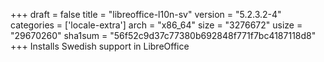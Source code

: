 +++
draft = false
title = "libreoffice-l10n-sv"
version = "5.2.3.2-4"
categories = ['locale-extra']
arch = "x86_64"
size = "3276672"
usize = "29670260"
sha1sum = "56f52c9d37c77380b692848f771f7bc4187118d8"
+++
Installs Swedish support in LibreOffice